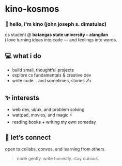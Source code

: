 # kino-kosmos
### 🧸 hello, i'm kino (john joseph s. dimatulac)

cs student @ **batangas state university – alangilan**  
i love turning ideas into code — and feelings into words.

## 💻 what i do
- build small, thoughtful projects  
- explore cs fundamentals & creative dev  
- write code... and sometimes, stories ✍️

## ✨ interests
- web dev, ui/ux, and problem solving  
- wattpad, movies, and magic ⚡  
- reading books + writing my own someday

## 🤍 let’s connect
open to collabs, convos, and learning from others.

> code gently. write honestly. stay curious.
